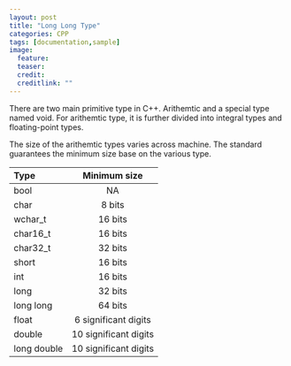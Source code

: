 ```yaml
---
layout: post
title: "Long Long Type"
categories: CPP
tags: [documentation,sample]
image:
  feature: 
  teaser:  
  credit: 
  creditlink: ""
---
```


There are two main primitive type in C++. Arithemtic and a special type named 
void. For arithemtic type, it is further divided into integral types and floating-point
types. 

The size of the arithemtic types varies across machine. The standard guarantees 
the minimum size base on the various type. 

| Type        | Minimum size            | 
|:------------|:-----------------------:|
| bool        | NA                      |
| char        | 8 bits                  |
| wchar_t     | 16 bits                 |
| char16_t    | 16 bits                 |
| char32_t    | 32 bits                 |
| short       | 16 bits                 |
| int         | 16 bits                 |
| long        | 32 bits                 |
| long long   | 64 bits                 |
| float       | 6 significant digits    |
| double      | 10 significant digits   |
| long double | 10 significant digits   |
